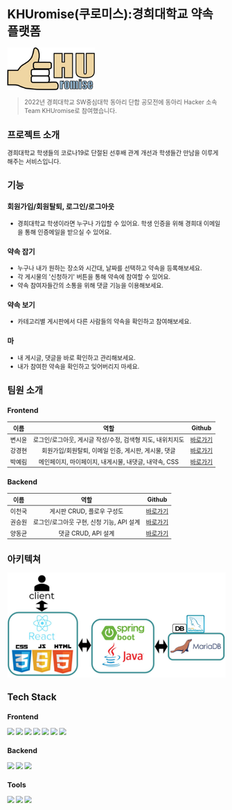 # KHUromise(쿠로미스):경희대학교 약속 플랫폼
<img src="src/main/frontend/src/components/Header/icon.png" width="40%">
<br>

> 2022년 경희대학교 SW중심대학 동아리 단합 공모전에 동아리 Hacker 소속 Team KHUromise로 참여했습니다.

## 프로젝트 소개
경희대학교 학생들의 코로나19로 단절된 선후배 관계 개선과 학생들간 만남을 이루게 해주는 서비스입니다.

## 기능
### 회원가입/회원탈퇴, 로그인/로그아웃
- 경희대학교 학생이라면 누구나 가입할 수 있어요. 학생 인증을 위해 경희대 이메일을 통해 인증메일을 받으실 수 있어요.

### 약속 잡기
- 누구나 내가 원하는 장소와 시간대, 날짜를 선택하고 약속을 등록해보세요.
- 각 게시물의 '신청하기' 버튼을 통해 약속에 참여할 수 있어요.
- 약속 참여자들간의 소통을 위해 댓글 기능을 이용해보세요.

### 약속 보기
- 카테고리별 게시판에서 다른 사람들의 약속을 확인하고 참여해보세요.

### 마
- 내 게시글, 댓글을 바로 확인하고 관리해보세요.
- 내가 참여한 약속을 확인하고 잊어버리지 마세요.

## 팀원 소개

### Frontend
|  이름  |                            역할                            |                  Github                   |
| :----: | :--------------------------------------------------------: | :---------------------------------------: |
| 변시윤 | 로그인/로그아웃, 게시글 작성/수정, 검색형 지도, 내위치지도 |  [바로가기](https://github.com/CUNIIII)   |
| 강경현 |    회원가입/회원탈퇴, 이메일 인증, 게시판, 게시물, 댓글    |  [바로가기](https://github.com/nageune)   |
| 박예림 |   메인페이지, 마이페이지, 내게시물, 내댓글, 내약속, CSS    | [바로가기](https://github.com/debora1628) |

### Backend
|  이름  |                   역할                    |                   Github                    |
| :----: | :---------------------------------------: | :-----------------------------------------: |
| 이천국 |        게시판 CRUD, 플로우 구성도         |  [바로가기](https://github.com/twoheaven)   |
| 권승원 | 로그인/로그아웃 구현, 신청 기능, API 설계 | [바로가기](https://github.com/SeungwonKwon) |
| 양동균 |            댓글 CRUD, API 설계            |   [바로가기](https://github.com/ydg1210)    |

## 아키텍쳐
<img src="img/architecture.png">

## Tech Stack

### Frontend
<div>
<img src="https://img.shields.io/badge/react-61DAFB?style=for-the-badge&logo=react&logoColor=black">
<img src="https://img.shields.io/badge/javascript-F7DF1E?style=for-the-badge&logo=javascript&logoColor=black">
<img src="https://img.shields.io/badge/html5-E34F26?style=for-the-badge&logo=html5&logoColor=white">
<img src="https://img.shields.io/badge/css-1572B6?style=for-the-badge&logo=css3&logoColor=white">
<img src="https://img.shields.io/badge/styledcomponents-DB7093?style=for-the-badge&logo=styled-components&logoColor=white">
<img src="https://img.shields.io/badge/React_Router-CA4245?style=for-the-badge&logo=react-router&logoColor=white">
<img src="https://img.shields.io/badge/kakao map-FFCD00?style=for-the-badge&logo=kakao&logoColor=black">
</div>

### Backend
<div>
<img src="https://img.shields.io/badge/java-007396?style=for-the-badge&logo=java&logoColor=white">
<img src="https://img.shields.io/badge/springboot-6DB33F?style=for-the-badge&logo=springboot&logoColor=white">
<img src="https://img.shields.io/badge/mariaDB-003545?style=for-the-badge&logo=mariaDB&logoColor=white">
</div>

### Tools
<div>
<img src="https://img.shields.io/badge/github-181717?style=for-the-badge&logo=github&logoColor=white">
<img src="https://img.shields.io/badge/git-F05032?style=for-the-badge&logo=git&logoColor=white">
<img src="https://img.shields.io/badge/gradle-02303A?style=for-the-badge&logo=gradle&logoColor=white">
</div>
